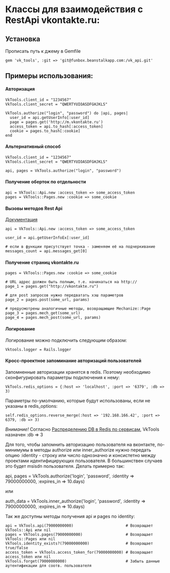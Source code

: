Классы для взаимодействия с RestApi vkontakte.ru:
====================

Установка
---------

Прописать путь к джему в Gemfile


    gem 'vk_tools', :git => 'git@funbox.beanstalkapp.com:/vk_api.git'


Примеры использования:
----------------------

#### Авторизация

    VkTools.client_id = "1234567"
    VkTools.client_secret = "QWERTYUIOASDFGHJKLS"
    
    VkTools.authorize("login", "password") do |api, pages|
      user_id = api.getUserInfo[:user_id]
      page = pages.get('http://m.vkontakte.ru')
      access_token = api.to_hash[:access_token]
      cookie = pages.to_hash[:cookie]
    end


#### Альтернативный способ

    VkTools.client_id = "1234567"
    VkTools.client_secret = "QWERTYUIOASDFGHJKLS"
    
    api, pages = VkTools.authorize("login", "password")


#### Получение оберток по отдельности

    api = VkTools::Api.new :access_token => some_access_token
    pages = VkTools::Pages.new :cookie => some_cookie

#### Вызовы методов Rest Api
[Документация](http://vkontakte.ru/developers.php?o=-1&p=%CE%EF%E8%F1%E0%ED%E8%E5%20%EC%E5%F2%EE%E4%EE%E2%20API)

    api = VkTools::Api.new :access_token => some_access_token

    user_id = api.getUserInfoEx[:user_id]

    # если в функции присутствует точка - заменяем её на подчеркивание
    messages_count = api.messages_get[0]


#### Получение страниц vkontakte.ru

    pages = VkTools::Pages.new :cookie => some_cookie

    # URL адрес должен быть полным, т.е. начинаться на http://
    page_1 = pages.get("http://vkontakte.ru")

    # для post запросов нужно передватать хэш параметров
    page_2 = pages.post(some_url, params)

    # предусмотрены аналогичные методы, возвращающие Mechanize::Page
    page_3 = pages.mech_get(some_url)
    page_4 = pages.mech_post(some_url, params)


#### Логирование

Логирование можно подключить следующим образом:

    Vktools.logger = Rails.logger

#### Кросс-проектное запоминание авторизаций пользователей

Запомненные авторизации хранятся в redis. Поэтому необходимо сконфигурировать параметры подключения к нему:

    VkTools.redis_options = {:host => 'localhost', :port => '6379', :db => 3)

Параметры по-умолчанию, которые будут использованы, если не указаны в redis_options:

    self.redis_options.reverse_merge(:host => '192.168.166.42', :port => 6379, :db => 3)

_Внимание!_ Согласно [Распределению DB в Redis по сервисам](http://wiki.fun-box.ru/pages/viewpage.action?pageId=10552362), VkTools назначен :db => 3

Для того, чтобы запомнить авторизацию пользователя на вконтакте, по-минимумы в методы authorize или inner_authorize
нужно передать опцию :identity - строку или число однозначно и консистетно между проектами идентифицирующих пользователя.
В большинствен случаев это будет msisdn пользователя. Делать примерно так:


   api, pages = VkTools.authorize('login', 'password', :identity => 79000000000, :expires_in => 10.days)

или

   auth_data = VkTools.inner_authorize('login', 'password', :identity => 79000000000, :expires_in => 10.days)


Так же доступны методы получения api и pages по identity:

    api = VkTools.api(79000000000)                       # Возвращает VkTools::Api или nil
    pages = VkTools.pages(79000000000)                   # Возвращает VkTools::Pages или nil
    VkTools.identity_exists?(79000000000)                # Возвращает true/false
    access_token = VkTools.access_token_for(79000000000) # Возвращает access_token или nil
    VkTools.forget(79000000000)                          # Забыть данные аутентификации для соотв. пользователя





